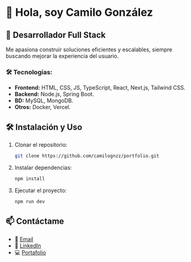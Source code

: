 # 👋 Hola, soy Camilo González

## 🚀 Desarrollador Full Stack

Me apasiona construir soluciones eficientes y escalables, siempre buscando mejorar la experiencia del usuario.

### 🛠️ Tecnologías:
- **Frontend:** HTML, CSS, JS, TypeScript, React, Next.js, Tailwind CSS.
- **Backend:** Node.js, Spring Boot.
- **BD:** MySQL, MongoDB.
- **Otros:** Docker, Vercel.


## 🛠️ Instalación y Uso
1. Clonar el repositorio:  
   ```bash
   git clone https://github.com/camilognzz/portfolio.git
   ```
2. Instalar dependencias:  
   ```bash
   npm install
   ```
3. Ejecutar el proyecto:  
   ```bash
   npm run dev
   ```

## 📫 Contáctame
- 📧 [Email](camilogs2218@gmail.com)
- 💼 [LinkedIn](https://www.linkedin.com/in/camilognzz1)
- 💻 [Portafolio](https://camilogonzalez.vercel.app/)
